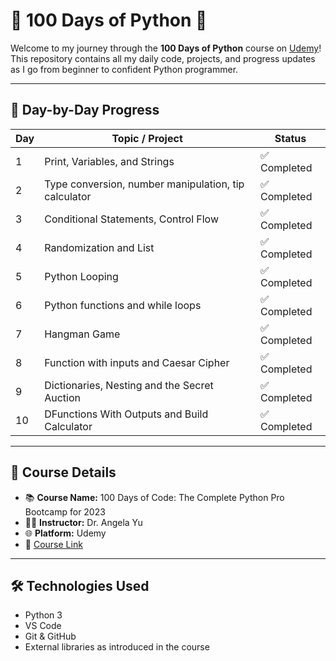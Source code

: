 # 🐍 100 Days of Python 🚀

Welcome to my journey through the **100 Days of Python** course on [Udemy](https://www.udemy.com/)!  
This repository contains all my daily code, projects, and progress updates as I go from beginner to confident Python programmer.

---

## 📅 Day-by-Day Progress

| Day | Topic / Project | Status |
|-----|------------------|--------|
| 1   | Print, Variables, and Strings | ✅ Completed |
| 2   | Type conversion, number manipulation, tip calculator | ✅ Completed |
| 3   | Conditional Statements, Control Flow | ✅ Completed |
| 4   | Randomization and List | ✅ Completed |
| 5   | Python Looping | ✅ Completed |
| 6   | Python functions and while loops | ✅ Completed |
| 7   | Hangman Game | ✅ Completed |
| 8   | Function with inputs and Caesar Cipher | ✅ Completed |
| 9   | Dictionaries, Nesting and the Secret Auction | ✅ Completed |
| 10  | DFunctions With Outputs and Build Calculator | ✅ Completed |


---

## 📌 Course Details

- 📚 **Course Name:** 100 Days of Code: The Complete Python Pro Bootcamp for 2023 
- 👨‍🏫 **Instructor:** Dr. Angela Yu  
- 🌐 **Platform:** Udemy  
- 🔗 [Course Link](https://www.udemy.com/course/100-days-of-code/)

---

## 🛠️ Technologies Used

- Python 3
- VS Code
- Git & GitHub
- External libraries as introduced in the course

